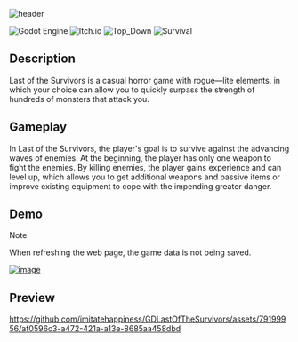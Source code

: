 
![header](https://github.com/imitatehappiness/GDLastOfTheSurvivors/assets/79199956/25be2e2a-028d-402a-a16f-7e3a310835fd)


![Godot Engine](https://img.shields.io/badge/GODOT-094047.svg?style=for-the-badge&logo=godot-engine&Color=EEE&logoColor=EEE)
![Itch.io](https://img.shields.io/badge/Itch.IO-094047.svg?style=for-the-badge&logo=Itch.io&logoColor=white&Color=EEE)
![Top_Down](https://img.shields.io/badge/Top_Down-094047?style=for-the-badge&logo=GitHub-Sponsors&logoColor=EEE&Color=EEE)
![Survival](https://img.shields.io/badge/Survival-094047?style=for-the-badge&logo=GitHub-Sponsors&logoColor=EEE&Color=EEE)
## Description
Last of the Survivors is a casual horror game with rogue—lite elements, in which your choice can allow you to quickly surpass the strength of hundreds of monsters that attack you.


## Gameplay

In Last of the Survivors, the player's goal is to survive against the advancing waves of enemies. At the beginning, the player has only one weapon to fight the enemies. By killing enemies, the player gains experience and can level up, which allows you to get additional weapons and passive items or improve existing equipment to cope with the impending greater danger.

<!--
<details>
  <summary>Abilities</summary>
  <ul>
    <li> [x] Splash <br> <img src="https://github.com/imitatehappiness/GDLastOfTheSurvivors/assets/79199956/a3315256-cefe-41c1-92aa-6dbd6853fa5d" alt=""> </li>
    <li> [x] Ice Spear <br> <img src="https://github.com/imitatehappiness/GDLastOfTheSurvivors/assets/79199956/0c847b4c-a805-489d-8979-1d3b7e7b615c" alt=""> </li>
    <li> [x] Aura Water <br> <img src="https://github.com/imitatehappiness/GDLastOfTheSurvivors/assets/79199956/5f0cc1ad-9118-4f9a-b271-7d04cab52a41" alt=""> </li>
    <li> [x] Tornado <br> <img src="https://github.com/imitatehappiness/GDLastOfTheSurvivors/assets/79199956/97b4a892-d24b-49b1-a144-f916924f7670" alt=""> </li>
    <li> [x] Sticky Bullet <br> <img src="https://github.com/imitatehappiness/GDLastOfTheSurvivors/assets/79199956/4bc6e0dc-0c04-4da2-98c6-91cb3e9ed5c4" alt=""> </li>
    <li> [x] Skipjack <br> <img src="https://github.com/imitatehappiness/GDLastOfTheSurvivors/assets/79199956/c399fa8f-a9aa-4795-ae97-4d264098304b" alt=""> </li>
    <li> [x] Boomerang <br> <img src="https://github.com/imitatehappiness/GDLastOfTheSurvivors/assets/79199956/ccc5aee7-4091-4a1a-a722-d6ffaee485eb" alt=""> </li>
    <li> [x] Trap <br> <img src="https://github.com/imitatehappiness/GDLastOfTheSurvivors/assets/79199956/803bc3f5-743e-4603-93ed-b8f0fb931e7a" alt=""> </li>
    ![top-down](https://img.shields.io/badge/top_down-0f0f0f?&style=for-the-badge&logo=&logoColor=white)
    ![survival](https://img.shields.io/badge/survival-0f0f0f?&style=for-the-badge&logo=&logoColor=white)
  </ul>
</details>


<details>
  <summary>Enemy</summary>
  
  <ul>
    <li> [x] Blue Slime</li>
    <li> [x] Blue Slime Strong</li>
    <li> [x] Green Slime</li>
    <li> [x] Arcane Archer</li>
    <li> [x] Bringer Of Death</li>
    <li> [x] Night Borne</li>
    <li> [ ] Green Slime Strong</li>
    <li> [ ] Red Slime</li>
    <li> [ ] Red Slime Strong</li>
    <li> [ ] Golem</li>
    <li> [ ] Armored Golem</li>
  </ul>
</details>

<details>
  <summary>Upgrades</summary>
  <ul>
    <li> [x] Splash  </li>
    <li> [x] Ice Spear</li>
    <li> [x] Aura Water</li>
    <li> [x] Tornado</li>
    <li> [x] Sticky Bullet</li>
    <li> [x] Skipjack</li>
    <li> [x] Boomerang</li>
    <li> [x] Trap</li>
    <li> [x] Armor</li>
    <li> [x] Speed</li>
    <li> [x] Tome</li>
    <li> [x] Scroll</li>
    <li> [x] Ring</li>
    <li> [x] Grab area</li>
    <li> [x] Exp multiplier</li>
    <li> [x] Food</li>
  </ul>
</details>

<details>
  <summary>Store item</summary>
  
  <ul>
    <li> [x] Health</li>
    <li> [x] Shiled</li>
    <li> [x] Speed</li>
    <li> [x] Double splash</li>
    <li> [x] Respawn</li>
  </ul>
</details>
-->


## Demo
> [!NOTE]
> When refreshing the web page, the game data is not being saved.
<a href="https://imitatehappiness.itch.io/last-of-the-survivors">
  <img src="https://github.com/imitatehappiness/GDLastOfTheSurvivors/assets/79199956/3fd2c52f-109b-4de3-922a-3d3fd29aed2e" alt="image">
</a>


## Preview
https://github.com/imitatehappiness/GDLastOfTheSurvivors/assets/79199956/af0596c3-a472-421a-a13e-8685aa458dbd


